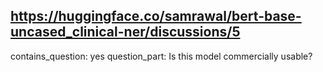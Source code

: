 ## https://huggingface.co/samrawal/bert-base-uncased_clinical-ner/discussions/5

contains_question: yes
question_part: Is this model commercially usable?
